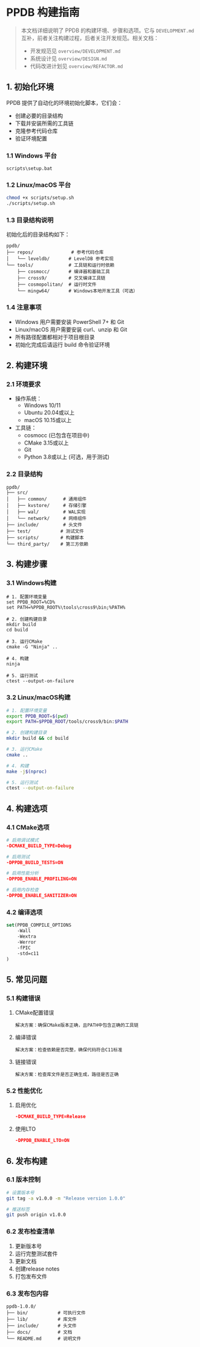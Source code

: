# PPDB 构建指南

> 本文档详细说明了 PPDB 的构建环境、步骤和选项。它与 `DEVELOPMENT.md` 互补，前者关注构建过程，后者关注开发规范。相关文档：
> - 开发规范见 `overview/DEVELOPMENT.md`
> - 系统设计见 `overview/DESIGN.md`
> - 代码改进计划见 `overview/REFACTOR.md`

## 1. 初始化环境

PPDB 提供了自动化的环境初始化脚本，它们会：
- 创建必要的目录结构
- 下载并安装所需的工具链
- 克隆参考代码仓库
- 验证环境配置

### 1.1 Windows 平台
```batch
scripts\setup.bat
```

### 1.2 Linux/macOS 平台
```bash
chmod +x scripts/setup.sh
./scripts/setup.sh
```

### 1.3 目录结构说明
初始化后的目录结构如下：
```
ppdb/
├── repos/              # 参考代码仓库
│   └── leveldb/       # LevelDB 参考实现
└── tools/             # 工具链和运行时依赖
    ├── cosmocc/       # 编译器和基础工具
    ├── cross9/        # 交叉编译工具链
    ├── cosmopolitan/  # 运行时文件
    └── mingw64/       # Windows本地开发工具（可选）
```

### 1.4 注意事项
- Windows 用户需要安装 PowerShell 7+ 和 Git
- Linux/macOS 用户需要安装 curl、unzip 和 Git
- 所有路径配置都相对于项目根目录
- 初始化完成后请运行 build 命令验证环境

## 2. 构建环境

### 2.1 环境要求
- 操作系统：
  - Windows 10/11
  - Ubuntu 20.04或以上
  - macOS 10.15或以上
- 工具链：
  - cosmocc (已包含在项目中)
  - CMake 3.15或以上
  - Git
  - Python 3.8或以上 (可选，用于测试)

### 2.2 目录结构
```
ppdb/
├── src/
│   ├── common/      # 通用组件
│   ├── kvstore/     # 存储引擎
│   ├── wal/         # WAL实现
│   └── network/     # 网络组件
├── include/         # 头文件
├── test/           # 测试文件
├── scripts/        # 构建脚本
└── third_party/    # 第三方依赖
```

## 3. 构建步骤

### 3.1 Windows构建
```batch
# 1. 配置环境变量
set PPDB_ROOT=%CD%
set PATH=%PPDB_ROOT%\tools\cross9\bin;%PATH%

# 2. 创建构建目录
mkdir build
cd build

# 3. 运行CMake
cmake -G "Ninja" ..

# 4. 构建
ninja

# 5. 运行测试
ctest --output-on-failure
```

### 3.2 Linux/macOS构建
```bash
# 1. 配置环境变量
export PPDB_ROOT=$(pwd)
export PATH=$PPDB_ROOT/tools/cross9/bin:$PATH

# 2. 创建构建目录
mkdir build && cd build

# 3. 运行CMake
cmake ..

# 4. 构建
make -j$(nproc)

# 5. 运行测试
ctest --output-on-failure
```

## 4. 构建选项

### 4.1 CMake选项
```cmake
# 启用调试模式
-DCMAKE_BUILD_TYPE=Debug

# 启用测试
-DPPDB_BUILD_TESTS=ON

# 启用性能分析
-DPPDB_ENABLE_PROFILING=ON

# 启用内存检查
-DPPDB_ENABLE_SANITIZER=ON
```

### 4.2 编译选项
```cmake
set(PPDB_COMPILE_OPTIONS
    -Wall
    -Wextra
    -Werror
    -fPIC
    -std=c11
)
```

## 5. 常见问题

### 5.1 构建错误
1. CMake配置错误
   ```
   解决方案：确保CMake版本正确，且PATH中包含正确的工具链
   ```

2. 编译错误
   ```
   解决方案：检查依赖是否完整，确保代码符合C11标准
   ```

3. 链接错误
   ```
   解决方案：检查库文件是否正确生成，路径是否正确
   ```

### 5.2 性能优化
1. 启用优化
   ```cmake
   -DCMAKE_BUILD_TYPE=Release
   ```

2. 使用LTO
   ```cmake
   -DPPDB_ENABLE_LTO=ON
   ```

## 6. 发布构建

### 6.1 版本控制
```bash
# 设置版本号
git tag -a v1.0.0 -m "Release version 1.0.0"

# 推送标签
git push origin v1.0.0
```

### 6.2 发布检查清单
1. 更新版本号
2. 运行完整测试套件
3. 更新文档
4. 创建release notes
5. 打包发布文件

### 6.3 发布包内容
```
ppdb-1.0.0/
├── bin/           # 可执行文件
├── lib/           # 库文件
├── include/       # 头文件
├── docs/          # 文档
└── README.md      # 说明文件
```
